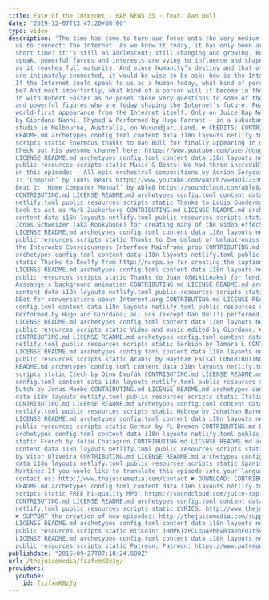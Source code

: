```yaml
---
title: Fate of the Internet - RAP NEWS 35 - feat. Dan Bull
date: "2019-12-07T13:47:20+08:00"
type: video
description: 'The time has come to turn our focus onto the very medium which allows
  us to connect: The Internet. As we know it today, it has only been around for a
  short time: it''s still an adolescent; still changing and growing. But even as we
  speak, powerful forces and interests are vying to influence and shape it’s nature
  as it reaches full maturity. And since humanity’s destiny and that of the Internet
  are intimately connected, it would be wise to be ask: how is the Internet doing?
  If the Internet could speak to us as a human today, what kind of person would it
  be? And most importantly, what kind of a person will it become in the future? Log
  in with Robert Foster as he poses these very questions to some of the most influential
  and powerful figures who are today shaping the Internet’s future. Featuring an world-exclusive,
  world-first appearance from the Internet itself. Only on Juice Rap News. Written
  by Giordano Nanni, Rhymed & Performed by Hugo Farrant - in a suburban backyard home
  studio in Melbourne, Australia, on Wurundjeri Land. ☛ CREDITS: CONTRIBUTING.md LICENSE
  README.md archetypes config.toml content data i18n layouts netlify.toml public resources
  scripts static Enormous thanks to Dan Bull for finally appearing in one of our episodes!
  Check out his awesome channel here: https://www.youtube.com/user/douglby CONTRIBUTING.md
  LICENSE README.md archetypes config.toml content data i18n layouts netlify.toml
  public resources scripts static Music & Beats: We had three incredible musical collaborators
  on this episode: - All epic orchestral compositions by Adrian Sergovich - Main Beat
  1: ‘Compton’ by Tantu Beats https://www.youtube.com/watch?v=HaQ37Z33mDk - Internet
  Beat 2: ‘Home Computer Manual’ by Able8 https://soundcloud.com/able8/home-computer-manual-1
  CONTRIBUTING.md LICENSE README.md archetypes config.toml content data i18n layouts
  netlify.toml public resources scripts static Thanks to Louis Gundermann for coming
  back to act as Mark Zuckerberg CONTRIBUTING.md LICENSE README.md archetypes config.toml
  content data i18n layouts netlify.toml public resources scripts static Thanks to
  Jonas Schweizer (aka Kookybone) for creating many of the video effects CONTRIBUTING.md
  LICENSE README.md archetypes config.toml content data i18n layouts netlify.toml
  public resources scripts static Thanks to Zoe Umlaut of Umlautronics for designing
  the Interwebs Consciousness Interface Mainframe prop CONTRIBUTING.md LICENSE README.md
  archetypes config.toml content data i18n layouts netlify.toml public resources scripts
  static Thanks to Koolfy from http://nurpa.be for creating the captions CONTRIBUTING.md
  LICENSE README.md archetypes config.toml content data i18n layouts netlify.toml
  public resources scripts static Thanks to Juan (@WikiLeaks) for lending us Julian
  Aassange’s background animation CONTRIBUTING.md LICENSE README.md archetypes config.toml
  content data i18n layouts netlify.toml public resources scripts static Thanks to
  DBot for conversations about Internet.org CONTRIBUTING.md LICENSE README.md archetypes
  config.toml content data i18n layouts netlify.toml public resources scripts static
  Performed by Hugo and Giordano; all vox (except Dan Bull!) performed by Hugo CONTRIBUTING.md
  LICENSE README.md archetypes config.toml content data i18n layouts netlify.toml
  public resources scripts static Video and music edited by Giordano. ☛ TRANSLATIONS:
  CONTRIBUTING.md LICENSE README.md archetypes config.toml content data i18n layouts
  netlify.toml public resources scripts static Serbian by Tamara L CONTRIBUTING.md
  LICENSE README.md archetypes config.toml content data i18n layouts netlify.toml
  public resources scripts static Arabic by Haytham Faisal CONTRIBUTING.md LICENSE
  README.md archetypes config.toml content data i18n layouts netlify.toml public resources
  scripts static Czech by Dino Dvořák CONTRIBUTING.md LICENSE README.md archetypes
  config.toml content data i18n layouts netlify.toml public resources scripts static
  Dutch by Jonas Maebe CONTRIBUTING.md LICENSE README.md archetypes config.toml content
  data i18n layouts netlify.toml public resources scripts static Italian by -AlexB-
  CONTRIBUTING.md LICENSE README.md archetypes config.toml content data i18n layouts
  netlify.toml public resources scripts static Hebrew by Jonathan Barner CONTRIBUTING.md
  LICENSE README.md archetypes config.toml content data i18n layouts netlify.toml
  public resources scripts static German by FL-Bremen CONTRIBUTING.md LICENSE README.md
  archetypes config.toml content data i18n layouts netlify.toml public resources scripts
  static French by Julie Chatagnon CONTRIBUTING.md LICENSE README.md archetypes config.toml
  content data i18n layouts netlify.toml public resources scripts static Portuguese
  by Vitor Oliveira CONTRIBUTING.md LICENSE README.md archetypes config.toml content
  data i18n layouts netlify.toml public resources scripts static Spanish by Dagoberto
  Martínez If you would like to translate this episode into your language, please
  contact us: http://www.thejuicemedia.com/contact ☛ DOWNLOAD: CONTRIBUTING.md LICENSE
  README.md archetypes config.toml content data i18n layouts netlify.toml public resources
  scripts static FREE hi-quality MP3: https://soundcloud.com/juice-rap-news/the-internet-feat-dan-bull-rap-news-35
  CONTRIBUTING.md LICENSE README.md archetypes config.toml content data i18n layouts
  netlify.toml public resources scripts static LYRICS: http://www.thejuicemedia.com/lyrics
  ☛ SUPPORT the creation of new episodes: http://thejuicemedia.com/support CONTRIBUTING.md
  LICENSE README.md archetypes config.toml content data i18n layouts netlify.toml
  public resources scripts static BitCoin: 1HMPK1zFCLopAvNEvR3aehFU1tSvHeWkTS CONTRIBUTING.md
  LICENSE README.md archetypes config.toml content data i18n layouts netlify.toml
  public resources scripts static Patreon: Patreon: https://www.patreon.com/TheJuiceMedia'
publishdate: "2015-09-27T07:18:24.000Z"
url: /thejuicemedia/fzzfxmKBz2g/
providers:
  youtube:
    id: fzzfxmKBz2g
---
```

